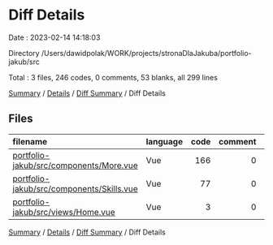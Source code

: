 # Diff Details

Date : 2023-02-14 14:18:03

Directory /Users/dawidpolak/WORK/projects/stronaDlaJakuba/portfolio-jakub/src

Total : 3 files,  246 codes, 0 comments, 53 blanks, all 299 lines

[Summary](results.md) / [Details](details.md) / [Diff Summary](diff.md) / Diff Details

## Files
| filename | language | code | comment | blank | total |
| :--- | :--- | ---: | ---: | ---: | ---: |
| [portfolio-jakub/src/components/More.vue](/portfolio-jakub/src/components/More.vue) | Vue | 166 | 0 | 40 | 206 |
| [portfolio-jakub/src/components/Skills.vue](/portfolio-jakub/src/components/Skills.vue) | Vue | 77 | 0 | 13 | 90 |
| [portfolio-jakub/src/views/Home.vue](/portfolio-jakub/src/views/Home.vue) | Vue | 3 | 0 | 0 | 3 |

[Summary](results.md) / [Details](details.md) / [Diff Summary](diff.md) / Diff Details